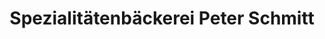 ---
title: "Spezialitätenbäckerei Peter Schmitt"
url: /hammelburg/spezialitaetenbaeckerei-peter-schmitt/
shop: Bäckerei
---